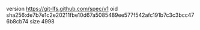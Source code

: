 version https://git-lfs.github.com/spec/v1
oid sha256:de7b7e1c2e20211fbe10d67a5085489ee577f542afc191b7c3c3bcc476b8cb74
size 4998
